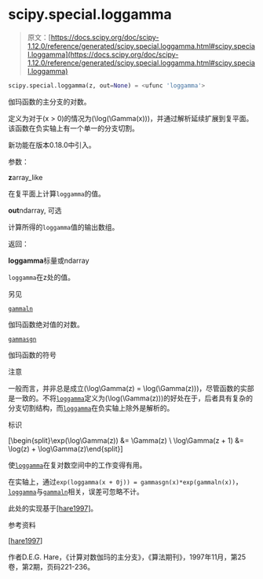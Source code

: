 # scipy.special.loggamma

> 原文：[https://docs.scipy.org/doc/scipy-1.12.0/reference/generated/scipy.special.loggamma.html#scipy.special.loggamma](https://docs.scipy.org/doc/scipy-1.12.0/reference/generated/scipy.special.loggamma.html#scipy.special.loggamma)

```py
scipy.special.loggamma(z, out=None) = <ufunc 'loggamma'>
```

伽玛函数的主分支的对数。

定义为对于\(x > 0\)的情况为\(\log(\Gamma(x))\)，并通过解析延续扩展到复平面。该函数在负实轴上有一个单一的分支切割。

新功能在版本0.18.0中引入。

参数：

**z**array_like

在复平面上计算`loggamma`的值。

**out**ndarray, 可选

计算所得的`loggamma`值的输出数组。

返回：

**loggamma**标量或ndarray

`loggamma`在z处的值。

另见

[`gammaln`](scipy.special.gammaln.html#scipy.special.gammaln "scipy.special.gammaln")

伽玛函数绝对值的对数。

[`gammasgn`](scipy.special.gammasgn.html#scipy.special.gammasgn "scipy.special.gammasgn")

伽玛函数的符号

注意

一般而言，并非总是成立\(\log\Gamma(z) = \log(\Gamma(z))\)，尽管函数的实部是一致的。不将[`loggamma`](#scipy.special.loggamma "scipy.special.loggamma")定义为\(\log(\Gamma(z))\)的好处在于，后者具有复杂的分支切割结构，而[`loggamma`](#scipy.special.loggamma "scipy.special.loggamma")在负实轴上除外是解析的。

标识

\[\begin{split}\exp(\log\Gamma(z)) &= \Gamma(z) \\ \log\Gamma(z + 1) &= \log(z) + \log\Gamma(z)\end{split}\]

使[`loggamma`](#scipy.special.loggamma "scipy.special.loggamma")在复对数空间中的工作变得有用。

在实轴上，通过`exp(loggamma(x + 0j)) = gammasgn(x)*exp(gammaln(x))`，[`loggamma`](#scipy.special.loggamma "scipy.special.loggamma")与[`gammaln`](scipy.special.gammaln.html#scipy.special.gammaln "scipy.special.gammaln")相关，误差可忽略不计。

此处的实现基于[[hare1997]](#r0b2bfff7103a-hare1997)。

参考资料

[[hare1997](#id1)]

作者D.E.G. Hare，《计算对数伽玛的主分支》，《算法期刊》，1997年11月，第25卷，第2期，页码221-236。
